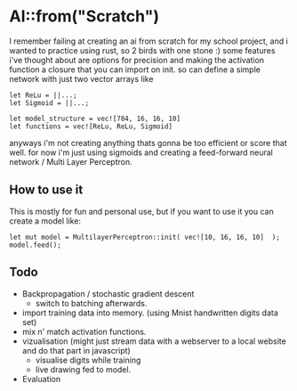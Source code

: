 # AI::from("Scratch")

I remember failing at creating an ai from scratch for my school project, and i wanted to practice using rust, so 2 birds with one stone :)
some features i've thought about are options for precision and making the activation function a closure that you can import on init. so can define a simple network with just two vector arrays like

    let ReLu = ||...;
    let Sigmoid = ||...;
    
    let model_structure = vec![784, 16, 16, 10]
    let functions = vec![ReLu, ReLu, Sigmoid]

anyways i'm not creating anything thats gonna be too efficient or score that well. for now i'm just using sigmoids and creating a feed-forward neural network / Multi Layer Perceptron. 


## How to use it
This is mostly for fun and personal use, but if you want to use it you can create a model like:

    let mut model = MultilayerPerceptron::init( vec![10, 16, 16, 10]  );
    model.feed();


## Todo
- Backpropagation / stochastic gradient descent
    - switch to batching afterwards.
- import training data into memory. (using Mnist handwritten digits data set)
- mix n' match activation functions.
- vizualisation (might just stream data with a webserver to a local website and do that part in javascript)
    - visualise digits while training
    - live drawing fed to model.
- Evaluation
